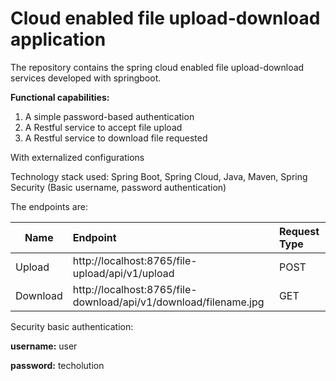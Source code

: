 # Cloud enabled file upload-download application

The repository contains the spring cloud enabled file upload-download services developed with springboot.

**Functional capabilities:**
1. A simple password-based authentication
2. A Restful service to accept file upload
3. A Restful service to download file requested


With externalized configurations

Technology stack used: Spring Boot, Spring Cloud, Java, Maven, Spring Security (Basic username, password authentication)

The endpoints are:

Name | Endpoint | Request Type 
------------- |:----------- |:-----------
Upload | http://localhost:8765/file-upload/api/v1/upload | POST
Download | http://localhost:8765/file-download/api/v1/download/filename.jpg | GET


Security basic authentication:

**username:** user

**password:** techolution
